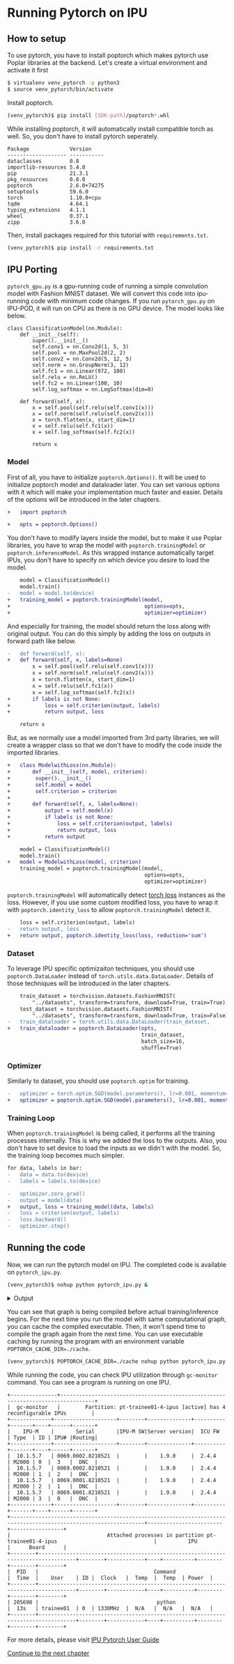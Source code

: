 # Running Pytorch on IPU

## How to setup

To use pytorch, you have to install poptorch which makes pytorch use Poplar libraries at the backend.
Let's create a virtual environment and activate it first
```bash
$ virtualenv venv_pytorch -p python3
$ source venv_pytorch/bin/activate
```
Install poptorch.
```bash
(venv_pytorch)$ pip install [SDK-path]/poptorch*.whl
```
While installing poptorch, it will automatically install compatible torch as well. So, you don't have to install pytorch seperately.
```
Package             Version
------------------- -----------
dataclasses         0.8
importlib-resources 5.4.0
pip                 21.3.1
pkg_resources       0.0.0
poptorch            2.6.0+74275
setuptools          59.6.0
torch               1.10.0+cpu
tqdm                4.64.1
typing_extensions   4.1.1
wheel               0.37.1
zipp                3.6.0
```
Then, install packages required for this tutorial with `requirements.txt`.
```bash
(venv_pytorch)$ pip install -r requirements.txt
```

## IPU Porting

`pytorch_gpu.py` is a gpu-running code of running a simple convolution model with Fashion MNIST dataset. We will convert this code into ipu-running code with minimum code changes. If you run `pytorch_gpu.py` on IPU-POD, it will run on CPU as there is no GPU device. The model looks like below.
```
class ClassificationModel(nn.Module):
    def __init__(self):
        super().__init__()
        self.conv1 = nn.Conv2d(1, 5, 3)
        self.pool = nn.MaxPool2d(2, 2)
        self.conv2 = nn.Conv2d(5, 12, 5)
        self.norm = nn.GroupNorm(3, 12)
        self.fc1 = nn.Linear(972, 100)
        self.relu = nn.ReLU()
        self.fc2 = nn.Linear(100, 10)
        self.log_softmax = nn.LogSoftmax(dim=0)

    def forward(self, x):
        x = self.pool(self.relu(self.conv1(x)))
        x = self.norm(self.relu(self.conv2(x)))
        x = torch.flatten(x, start_dim=1)
        x = self.relu(self.fc1(x))
        x = self.log_softmax(self.fc2(x))

        return x
```

### Model
First of all, you have to initialize `poptorch.Options()`. It will be used to initialize poptorch model and dataloader later. You can set various options with it which will make your implementation much faster and easier. Details of the options will be introduced in the later chapters.
```diff
+   import poptorch

+   opts = poptorch.Options()
```

You don't have to modify layers inside the model, but to make it use Poplar libraries, you have to wrap the model with `poptorch.trainingModel` or `poptorch.inferenceModel`. As this wrapped instance automatically target IPUs, you don't have to specify on which device you desire to load the model.
```diff
    model = ClassificationModel()
    model.train()
-   model = model.to(device)
+   training_model = poptorch.trainingModel(model,
+                                           options=opts,
+                                           optimizer=optimizer)
```
And especially for training, the model should return the loss along with original output. You can do this simply by adding the loss on outputs in forward path like below.
```diff
-   def forward(self, x):
+   def forward(self, x, labels=None)
        x = self.pool(self.relu(self.conv1(x)))
        x = self.norm(self.relu(self.conv2(x)))
        x = torch.flatten(x, start_dim=1)
        x = self.relu(self.fc1(x))
        x = self.log_softmax(self.fc2(x))
+       if labels is not None:
+           loss = self.criterion(output, labels)
+           return output, loss

    return x
```
But, as we normally use a model imported from 3rd party libraries, we will create a wrapper class so that we don't have to modify the code inside the imported libraries.
```diff
+   class ModelwithLoss(nn.Module):
+       def __init__(self, model, criterion):
+        super().__init__()
+        self.model = model
+        self.criterion = criterion
+
+       def forward(self, x, labels=None):
+           output = self.model(x)
+           if labels is not None:
+               loss = self.criterion(output, labels)
+               return output, loss
+           return output

    model = ClassificationModel()
    model.train()
+   model = ModelwithLoss(model, criterion)    
    training_model = poptorch.trainingModel(model,
                                            options=opts,
                                            optimizer=optimizer)
```
`poptorch.trainingModel` will automatically detect [torch loss](://pytorch.org/docs/stable/nn.html#loss-functions) instances as the loss. However, if you use some custom modified loss, you have to wrap it with `poptorch.identity_loss` to allow `poptorch.trainingModel` detect it.
```diff
    loss = self.criterion(output, labels)
-   return output, loss
+   return output, poptorch.identity_loss(loss, reduction='sum')
```

### Dataset
To leverage IPU specific optimizaiton techniques, you should use `poptorch.DataLoader` instead of `torch.utils.data.DataLoader`. Details of those techniques will be introduced in the later chapters.
```diff
    train_dataset = torchvision.datasets.FashionMNIST(
        "../datasets", transform=transform, download=True, train=True)
    test_dataset = torchvision.datasets.FashionMNIST(
        "../datasets", transform=transform, download=True, train=False)
-   train_dataloader = torch.utils.data.DataLoader(train_dataset,
+   train_dataloader = poptorch.DataLoader(opts,
                                           train_dataset,
                                           batch_size=16,
                                           shuffle=True)
```

### Optimizer
Similarly to dataset, you should use `poptorch.optim` for training.
```diff
-   optimizer = torch.optim.SGD(model.parameters(), lr=0.001, momentum=0.9)
+   optimizer = poptorch.optim.SGD(model.parameters(), lr=0.001, momentum=0.9)
```

### Training Loop
When `poptorch.trainingModel` is being called, it performs all the training processes internally. This is why we added the loss to the outputs. Also, you don't have to set device to load the inputs as we didn't with the model. So, the training loop becomes much simpler. 
```diff
for data, labels in bar:
-   data = data.to(device)
-   labels = labels.to(device)

-   optimizer.zero_grad()
-   output = model(data)
+   output, loss = training_model(data, labels)
-   loss = criterion(output, labels)
-   loss.backward()
-   optimizer.step()
```

## Running the code

Now, we can run the pytorch model on IPU. The completed code is available on `pytorch_ipu.py`.
```bash
(venv_pytorch)$ nohup python pytorch_ipu.py &
```
<details><summary>Output </summary><p>

```
Downloading http://fashion-mnist.s3-website.eu-central-1.amazonaws.com/train-images-idx3-ubyte.gz
Downloading http://fashion-mnist.s3-website.eu-central-1.amazonaws.com/train-images-idx3-ubyte.gz to ../datasets/FashionMNIST/raw/train-images-idx3-ubyte.gz
26422272it [00:15, 1758536.29it/s]                              
Extracting ../datasets/FashionMNIST/raw/train-images-idx3-ubyte.gz to ../datasets/FashionMNIST/raw

Downloading http://fashion-mnist.s3-website.eu-central-1.amazonaws.com/train-labels-idx1-ubyte.gz
Downloading http://fashion-mnist.s3-website.eu-central-1.amazonaws.com/train-labels-idx1-ubyte.gz to ../datasets/FashionMNIST/raw/train-labels-idx1-ubyte.gz
29696it [00:00, 52913.35it/s]                           
Extracting ../datasets/FashionMNIST/raw/train-labels-idx1-ubyte.gz to ../datasets/FashionMNIST/raw

Downloading http://fashion-mnist.s3-website.eu-central-1.amazonaws.com/t10k-images-idx3-ubyte.gz
Downloading http://fashion-mnist.s3-website.eu-central-1.amazonaws.com/t10k-images-idx3-ubyte.gz to ../datasets/FashionMNIST/raw/t10k-images-idx3-ubyte.gz
4422656it [00:02, 1997843.16it/s]                             
Extracting ../datasets/FashionMNIST/raw/t10k-images-idx3-ubyte.gz to ../datasets/FashionMNIST/raw

Downloading http://fashion-mnist.s3-website.eu-central-1.amazonaws.com/t10k-labels-idx1-ubyte.gz
Downloading http://fashion-mnist.s3-website.eu-central-1.amazonaws.com/t10k-labels-idx1-ubyte.gz to ../datasets/FashionMNIST/raw/t10k-labels-idx1-ubyte.gz
6144it [00:00, 72184324.30it/s]         
Extracting ../datasets/FashionMNIST/raw/t10k-labels-idx1-ubyte.gz to ../datasets/FashionMNIST/raw

[Epoch 01]:   0%|          | 0/3750 [00:00<?, ?it/s2022-09-06T14:14:57.775829Z popart:devicex 175824.175824 W: The `debug.retainDebugInformation` engine option was implicitly set to `true`. The default will change to `false` in a future release. Set it to `true` explicitly if you want to query debug information (for example, by calling `Session::getReport`).
2022-09-06T14:14:57.915304Z popart:devicex 175824.175824 W: The `debug.retainDebugInformation` engine option was implicitly set to `true`. The default will change to `false` in a future release. Set it to `true` explicitly if you want to query debug information (for example, by calling `Session::getReport`).
Graph compilation: 100%|██████████| 100/100 [00:39<00:00]2022-09-06T14:15:37.677556Z popart:devicex 175824.175824 W: Specified directory not found. Creating "../cache" directory 
Graph compilation:  97%|█████████▋| 97/100 [00:39<00:01]
[Epoch 01]: 100%|██████████| 3750/3750 [00:51<00:00, 72.21it/s, Loss=1.12]  
[Epoch 02]: 100%|██████████| 3750/3750 [00:09<00:00, 376.43it/s, Loss=0.775]
[Epoch 03]: 100%|██████████| 3750/3750 [00:09<00:00, 375.37it/s, Loss=1.05] 
[Epoch 04]: 100%|██████████| 3750/3750 [00:10<00:00, 365.68it/s, Loss=0.897]
[Epoch 05]: 100%|██████████| 3750/3750 [00:10<00:00, 374.72it/s, Loss=1.02] 
Graph compilation:   0%|          | 0/100 [00:00<?]2022-09-06T14:16:31.380537Z popart:devicex 175824.175824 W: The `debug.retainDebugInformation` engine option was implicitly set to `true`. The default will change to `false` in a future release. Set it to `true` explicitly if you want to query debug information (for example, by calling `Session::getReport`).
2022-09-06T14:16:31.414728Z popart:devicex 175824.175824 W: The `debug.retainDebugInformation` engine option was implicitly set to `true`. The default will change to `false` in a future release. Set it to `true` explicitly if you want to query debug information (for example, by calling `Session::getReport`).
Graph compilation: 100%|██████████| 100/100 [00:15<00:00]
Eval accuracy: 86.42%
```

</p></details>

You can see that graph is being compiled before actual training/inference begins. For the next time you run the model with same computational graph, you can cache the compiled executable. Then, it won't spend time to compile the graph again from the next time. You can use executable caching by running the program with an environment variable `POPTORCH_CACHE_DIR=./cache`.
```bash
(venv_pytorch)$ POPTORCH_CACHE_DIR=./cache nohup python pytorch_ipu.py &
```

While running the code, you can check IPU utilization through `gc-monitor` command. You can see a program is running on one IPU.
```
+---------------+---------------------------------------------------------------------------------+
|  gc-monitor   |        Partition: pt-trainee01-4-ipus [active] has 4 reconfigurable IPUs        |
+-------------+--------------------+--------+--------------+----------+-------+----+------+-------+
|    IPU-M    |       Serial       |IPU-M SW|Server version|  ICU FW  | Type  | ID | IPU# |Routing|
+-------------+--------------------+--------+--------------+----------+-------+----+------+-------+
|  10.1.5.7   | 0069.0002.8210521  |        |    1.9.0     |  2.4.4   | M2000 | 0  |  3   |  DNC  |
|  10.1.5.7   | 0069.0002.8210521  |        |    1.9.0     |  2.4.4   | M2000 | 1  |  2   |  DNC  |
|  10.1.5.7   | 0069.0001.8210521  |        |    1.9.0     |  2.4.4   | M2000 | 2  |  1   |  DNC  |
|  10.1.5.7   | 0069.0001.8210521  |        |    1.9.0     |  2.4.4   | M2000 | 3  |  0   |  DNC  |
+-------------+--------------------+--------+--------------+----------+-------+----+------+-------+
+-----------------------------------------------------------------------------------------------------------------+------------------------+-----------------+
|                               Attached processes in partition pt-trainee01-4-ipus                               |          IPU           |      Board      |
+--------+----------------------------------------------------------------------------------+--------+------------+----+----------+--------+--------+--------+
|  PID   |                                     Command                                      |  Time  |    User    | ID |  Clock   |  Temp  |  Temp  | Power  |
+--------+----------------------------------------------------------------------------------+--------+------------+----+----------+--------+--------+--------+
| 205698 |                                      python                                      |  13s   | trainee01  | 0  | 1330MHz  |  N/A   |  N/A   |  N/A   |
+--------+----------------------------------------------------------------------------------+--------+------------+----+----------+--------+--------+--------+
```

For more details, please visit [IPU Pytorch User Guide](https://docs.graphcore.ai/projects/poptorch-user-guide/en/latest/index.html)

[Continue to the next chapter](../3.%20Running%20Tensorflow%20on%20IPU)